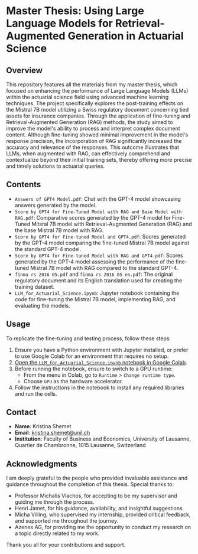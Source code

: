 # Master Thesis: Using Large Language Models for Retrieval-Augmented Generation in Actuarial Science

## Overview
This repository features all the materials from my master thesis, which focused on enhancing the performance of Large Language Models (LLMs) within the actuarial science field using advanced machine learning techniques. The project specifically explores the post-training effects on the Mistral 7B model utilizing a Swiss regulatory document concerning tied assets for insurance companies. Through the application of fine-tuning and Retrieval-Augmented Generation (RAG) methods, the study aimed to improve the model's ability to process and interpret complex document content. Although fine-tuning showed minimal improvement in the model's response precision, the incorporation of RAG significantly increased the accuracy and relevance of the responses. This outcome illustrates that LLMs, when augmented with RAG, can effectively comprehend and contextualize beyond their initial training sets, thereby offering more precise and timely solutions to actuarial queries.

## Contents
- `Answers of GPT4 Model.pdf`: Chat with the GPT-4 model showcasing answers generated by the model.
- `Score by GPT4 for Fine-Tuned Model with RAG and Base Model with RAG.pdf`: Comparative scores generated by the GPT-4 model for Fine-Tuned Mitsral 7B model with Retrieval-Augmented Generation (RAG) and the base Mistral 7B model with RAG.
- `Score by GPT4 for Fine-tuned Model and GPT4.pdf`: Scores generated by the GPT-4 model comparing the fine-tuned Mistral 7B model against the standard GPT-4 model.
- `Score by GPT4 for Fine-tuned Model with RAG and GPT4.pdf`: Scores generated by the GPT-4 model assessing the performance of the fine-tuned Mistral 7B model with RAG compared to the standard GPT-4.
- `finma rs 2016 05.pdf` and `finma rs 2016 05 en.pdf`: The original regulatory document and its English translation used for creating the training dataset.
- `LLM_for_Actuarial_Science.ipynb`: Jupyter notebook containing the code for fine-tuning the Mistral 7B model, implementing RAG, and evaluating the models.

## Usage
To replicate the fine-tuning and testing process, follow these steps:
1. Ensure you have a Python environment with Jupyter installed, or prefer to use Google Colab for an environment that requires no setup.
2. [Open the `LLM_for_Actuarial_Science.ipynb` notebook in Google Colab](https://colab.research.google.com/drive/1RzcQa_4XjopqqJLa-PDXV18bJhQEpFC8?usp=sharing).
3. Before running the notebook, ensure to switch to a GPU runtime:
   - From the menu in Colab, go to `Runtime` > `Change runtime type`.
   - Choose `GPU` as the hardware accelerator.
4. Follow the instructions in the notebook to install any required libraries and run the cells.

## Contact
- **Name**: Kristina Shemet
- **Email**: kristina.shemet@unil.ch
- **Institution**: Faculty of Business and Economics, University of Lausanne, Quartier de Chambronne, 1015 Lausanne, Switzerland

## Acknowledgments
I am deeply grateful to the people who provided invaluable assistance and guidance throughout the completion of this thesis. Special thanks to:
- Professor Michalis Vlachos, for accepting to be my supervisor and guiding me through the process.
- Henri Jamet, for his guidance, availability, and insightful suggestions.
- Micha Villing, who supervised my internship, provided critical feedback, and supported me throughout the journey.
- Azenes AG, for providing me the opportunity to conduct my research on a topic directly related to my work.

Thank you all for your contributions and support.
